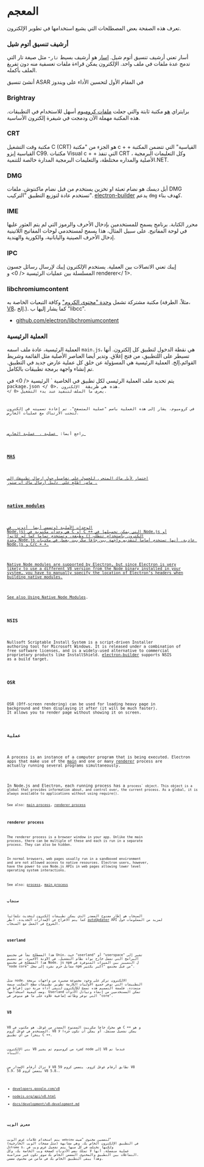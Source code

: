 # المعجم

تعرف هذه الصفحة بعض المصطلحات التي يشيع استخدامها في تطوير الإلكترون.

### أرشيف تنسيق أتوم شيل

أسار تعني أرشيف تنسيق أتوم شيل. [إسار](https://github.com/electron/asar) هو أرشيف بسيط `تار`- مثل صيغة تار التي تدمج عدة ملفات في ملف واحد. الإلكترون يمكن قراءة ملفات تعسفية منه دون تفريغ الملف بأكمله.

أنشئ تنسيق ASAR في المقام الأول لتحسين الأداء على ويندوز

### Brightray

برايتراي [هو](https://github.com/electron-archive/brightray) مكتبة ثابتة والتي جعلت [ملفات كروميوم](#libchromiumcontent) أسهل للاستخدام في التطبيقات. هذه المكتبة مهملة اﻵن ودمجت في شيفرة إلكترون الأساسية.

### CRT

مكتبة وقت التشغيل C (CRT) هو الجزء من "مكتبة c + + القياسية" التي تتضمن المكتبة القياسية إيزو C99. مكتبات Visual c + + التي تنفذ CRT ، وكل التعليمات البرمجية الأصلية والمداره مختلطة، والتعليمات البرمجية المدارة خالصة للتنمية.NET.

### DMG

أبل ديسك هو نضام تعبئة او تخزين يستخدم من قبل نضام ماكنتوش. ملفات DMG تستخدم عادة لتوزيع التطبيق "التركيب". [electron-builder](https://github.com/electron-userland/electron-builder) يدعم `dmg` كهدف بناء.

### IME

محرر الكتابة. برنامج يسمح للمستخدمين بإدخال الأحرف والرموز التي لم يتم العثور عليها في لوحة المفاتيح. على سبيل المثال، هذا يسمح لمستخدمي لوحات المفاتيح اللاتينية إدخال الأحرف الصينية واليابانية، والكورية والهندية.

### IPC

إيبك تعني الاتصالات بين العملية. يستخدم الإلكترون إيبك لإرسال رسائل جسون المسلسلة بين عمليات  الرئيسية </ 0> و  renderer</ 1>.</p> 

### libchromiumcontent

مكتبة مشتركة تشمل [وحدة "محتوى الكروم"](https://www.chromium.org/developers/content-module) وكافة التبعيات الخاصة به (مثلاً، الطرفة، [V8](#v8)، إلخ.). كما يشار إليها ب "libcc".

- [github.com/electron/libchromiumcontent](https://github.com/electron/libchromiumcontent)

### العملية الرئيسية

العملية الرئيسية، عادة ملف اسمه `main.js`، هي نقطة الدخول لتطبيق كل إلكترون. أنها تسيطر على اللتطبيق، من فتح إغلاق. وتدير أيضا العناصر الأصلية مثل القائمة وشريط القوائم،إلخ. العملية الرئيسية هي المسؤولة عن خلق كل عملية عارض جديد في التطبيق. تم إنشاء واجهة برمجة تطبيقات بالكامل.

يتم تحديد ملف العملية الرئيسي لكل تطبيق في الخاصية ` الرئيسية </ 0> في
<code> package.json </ 0>. هذه هي طريقة <code> الإلكترون. </ 0> يعرف ما الملف لتنفيذ عند بدء التشغيل.</p>

<p>في كروميوم، يشار إلى هذه العملية باسم "عملية المتصفح". تم إعادة تسميته في إلكترون لتجنب الارتباك مع عمليات العارض.</p>

<p>راجع أيضا: <a href="#process"> عملية </ 0>، <a href="#renderer-process"> عملية العارض </ 1></p>

<h3>MAS</h3>

<p>اختصار لأبل ماك المتجر. للحصول على تفاصيل حول إرسال تطبيقك إلى
ماس، اطلع على <a href="tutorial/mac-app-store-submission-guide.md"> دليل إرسال ماك أب ستور </ 0>.</p>

<h3>native modules</h3>

<p>الوحدات الأصلية (وتسمى أيضا <a href="https://nodejs.org/api/addons.html"> أدونز </ 0> في
Node.js) هي وحدات مكتوبة في C أو C ++ التي يمكن تحميلها في Node.js أو
الكترون باستخدام تتطلب () وظيفة، وتستخدم تماما كما لو كانوا
وحدة Node.js عادية. أنها تستخدم أساسا لتقديم واجهة بين جافا سكريبت يعمل في مكتبات Node.js و C/c + +.</p>

<p>Native Node modules are supported by Electron, but since Electron is very
likely to use a different V8 version from the Node binary installed in your
system, you have to manually specify the location of Electron’s headers when
building native modules.</p>

<p>See also <a href="tutorial/using-native-node-modules.md">Using Native Node Modules</a>.</p>

<h3>NSIS</h3>

<p>Nullsoft Scriptable Install System is a script-driven Installer
authoring tool for Microsoft Windows. It is released under a combination of
free software licenses, and is a widely-used alternative to commercial
proprietary products like InstallShield. <a href="https://github.com/electron-userland/electron-builder">electron-builder</a> supports NSIS
as a build target.</p>

<h3>OSR</h3>

<p>OSR (Off-screen rendering) can be used for loading heavy page in
background and then displaying it after (it will be much faster).
It allows you to render page without showing it on screen.</p>

<h3>عملية</h3>

<p>A process is an instance of a computer program that is being executed. Electron
apps that make use of the <a href="#main-process">main</a> and one or many <a href="#renderer-process">renderer</a> process are
actually running several programs simultaneously.</p>

<p>In Node.js and Electron, each running process has a <code>process` object. This object is a global that provides information about, and control over, the current process. As a global, it is always available to applications without using require().

See also: [main process](#main-process), [renderer process](#renderer-process)

### renderer process

The renderer process is a browser window in your app. Unlike the main process, there can be multiple of these and each is run in a separate process. They can also be hidden.

In normal browsers, web pages usually run in a sandboxed environment and are not allowed access to native resources. Electron users, however, have the power to use Node.js APIs in web pages allowing lower level operating system interactions.

See also: [process](#process), [main process](#main-process)

### سنجاب

السنجاب هو إطار مفتوح المصدر الذي يمكن تطبيقات إلكترون لتحديث تلقائيا كما يتم الافراج عن الإصدارات الجديدة. انظر [autoUpdater](api/auto-updater.md) API لمزيد من المعلومات حول الشروع في العمل مع السنجاب.

### userland

هذا المصطلح نشأ في مجتمع Unix، حيث "userland" أو "userspace" تشير إلى البرامج التي تعمل خارج نواة نظام التشغيل. في الآونة الأخيرة، تم تعميم هذا المصطلح في مجتمع Node. js npm ل التمييز بين الميزات المتوفرة في "node core" مقابل حزم نشرت إلى سجل npm من قبل مجتمع "أكبر بكثير".

مثل node، الالكترون تركز على وجود مجموعة صغيرة من واجهات برمجة التطبيقات التي توفر جميع الأوليات اللازمة تطوير تطبيقات سطح المكتب منصة متعددة. فلسفة التصميم هذه تسمح للإلكترون لتبقى أداة مرنة دون إفراط في وصف كيفية استخدامها. Userland تمكن المستخدمين من إنشاء وتبادل الأدوات التي توفر وظائف إضافية علاوة على ما هو متوفر في "core".

### V8

V8 هو محرك جافا سكريبت المفتوح المصدر من غوغل. هو مكتوب في C ++ و هو المستخدم في غوغل كروم. V8 يمكن تشغيل مستقل، أو يمكن أن تكون جزءا لا يتجزأ من أي تطبيق C ++.

بني الإلكترون V8 كجزء من كروميوم ثم يشير node إلى V8 عندما تم البناء.

لا تزال أرقام الإصدار من V8 تطابق أرقام غوغل كروم. يتضمن كروم 59 V8 5.9، يتضمن كروم 58 V8 5.8،.

- [developers.google.com/v8](https://developers.google.com/v8)
- [nodejs.org/api/v8.html](https://nodejs.org/api/v8.html)
- [docs/development/v8-development.md](development/v8-development.md)

### معرض الويب

يتم استخدام علامات عرض الويب `webview` لتضمين محتوى "ضيف" (مثل صفحات الويب الخارجية) في التطبيق الإلكترون الخاص بك. وهي مشابهة ل`iframe` s، ولكنها تختلف في كل منها يتم تشغيل عرض ويب في عملية منفصلة. أنها لا تملك نفس الأذونات كصفحة ويب الخاصة بك، وكل التفاعلات بين التطبيق والمحتوى المضمن الخاص بك سوف تكون غير متزامنة. وهذا يبقى التطبيق الخاص بك في مأمن من محتوى مضمن.